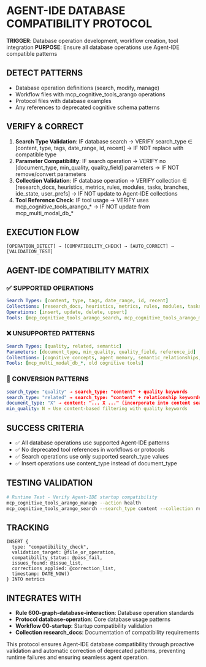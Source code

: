 <!-- FILE_MAP_BEGIN 
<!--
{"file_metadata":{"title":"AGENT-IDE DATABASE COMPATIBILITY PROTOCOL","description":"This document defines the protocol for ensuring database operations are compatible with Agent-IDE patterns, including detection, verification, correction, execution flow, compatibility matrix, success criteria, and testing validation.","last_updated":"2025-07-31","type":"documentation"},"ai_instructions":"Analyze the document to identify logical sections based on the heading hierarchy and content themes. Extract key elements such as code blocks, tables, and important concepts that aid navigation and understanding. Ensure line numbers are accurate and sections do not overlap. Provide clear, concise section names and descriptions that reflect the content. Capture all major headings and relevant subsections, grouping related content logically. Highlight critical code snippets, YAML tables, and query examples that are essential for comprehension and reference.","sections":[{"name":"Introduction and Protocol Overview","description":"Introduces the Agent-IDE database compatibility protocol, its trigger conditions, and primary purpose.","line_start":7,"line_end":11},{"name":"Detect Patterns","description":"Describes how to detect database operation patterns and references to deprecated cognitive schema patterns.","line_start":12,"line_end":17},{"name":"Verify and Correct","description":"Details verification steps and correction rules for search types, parameters, collections, and tool references to ensure compatibility.","line_start":18,"line_end":23},{"name":"Execution Flow","description":"Outlines the sequential process of detection, compatibility checking, auto-correction, and validation testing.","line_start":24,"line_end":28},{"name":"Agent-IDE Compatibility Matrix","description":"Presents supported operations, unsupported patterns, and conversion patterns in structured YAML format to guide compatibility enforcement.","line_start":29,"line_end":54},{"name":"Success Criteria","description":"Lists the criteria that define successful compliance with the Agent-IDE compatibility protocol.","line_start":55,"line_end":60},{"name":"Testing Validation","description":"Provides runtime test commands to verify Agent-IDE startup compatibility and operation correctness.","line_start":61,"line_end":67},{"name":"Runtime Test - Verify Agent-IDE Startup Compatibility","description":"Introduces the runtime test section including tracking and integration details for compatibility validation.","line_start":63,"line_end":87},{"name":"Tracking","description":"Defines the AQL query used to log compatibility checks, validation targets, status, issues, corrections, and timestamps.","line_start":68,"line_end":79},{"name":"Integrates With","description":"Lists related rules, protocols, workflows, and collections that integrate with this compatibility protocol.","line_start":80,"line_end":87}],"key_elements":[{"name":"Execution Flow Diagram","description":"A visual flow representation of the compatibility process steps: detection, checking, correction, and validation.","line":25},{"name":"Supported Operations YAML Table","description":"YAML formatted list of supported search types, collections, operations, and tools for Agent-IDE compatibility.","line":32},{"name":"Unsupported Patterns YAML Table","description":"YAML formatted list of unsupported search types, parameters, collections, and tools that must be avoided.","line":40},{"name":"Conversion Patterns YAML Table","description":"YAML formatted mapping of deprecated search types and parameters to their compatible equivalents.","line":48},{"name":"Testing Validation Bash Commands","description":"Shell commands to perform runtime tests verifying Agent-IDE startup and search operation compatibility.","line":62},{"name":"Tracking AQL Query","description":"AQL insert statement to log compatibility check results, issues, corrections, and timestamps into the metrics collection.","line":69},{"name":"Integration References List","description":"Bullet list of related rules, protocols, workflows, and collections that this protocol integrates with for comprehensive compatibility.","line":81}]}
-->
<!-- FILE_MAP_END -->

# AGENT-IDE DATABASE COMPATIBILITY PROTOCOL

**TRIGGER**: Database operation development, workflow creation, tool integration
**PURPOSE**: Ensure all database operations use Agent-IDE compatible patterns

## DETECT PATTERNS
- Database operation definitions (search, modify, manage)
- Workflow files with mcp_cognitive_tools_arango operations
- Protocol files with database examples
- Any references to deprecated cognitive schema patterns

## VERIFY & CORRECT
1. **Search Type Validation**: IF database search → VERIFY search_type ∈ [content, type, tags, date_range, id, recent] → IF NOT replace with compatible type
2. **Parameter Compatibility**: IF search operation → VERIFY no [document_type, min_quality, quality_field] parameters → IF NOT remove/convert parameters
3. **Collection Validation**: IF database operation → VERIFY collection ∈ [research_docs, heuristics, metrics, rules, modules, tasks, branches, ide_state, user_prefs] → IF NOT update to Agent-IDE collections
4. **Tool Reference Check**: IF tool usage → VERIFY uses mcp_cognitive_tools_arango_* → IF NOT update from mcp_multi_modal_db_*

## EXECUTION FLOW
```
[OPERATION_DETECT] → [COMPATIBILITY_CHECK] → [AUTO_CORRECT] → [VALIDATION_TEST]
```

## AGENT-IDE COMPATIBILITY MATRIX

### ✅ SUPPORTED OPERATIONS
```yaml
Search Types: [content, type, tags, date_range, id, recent]
Collections: [research_docs, heuristics, metrics, rules, modules, tasks, branches, ide_state, user_prefs]
Operations: [insert, update, delete, upsert]
Tools: [mcp_cognitive_tools_arango_search, mcp_cognitive_tools_arango_modify, mcp_cognitive_tools_arango_manage]
```

### ❌ UNSUPPORTED PATTERNS
```yaml
Search Types: [quality, related, semantic]
Parameters: [document_type, min_quality, quality_field, reference_id]
Collections: [cognitive_concepts, agent_memory, semantic_relationships, intelligence_analytics]
Tools: [mcp_multi_modal_db_*, old cognitive tools]
```

### 🔄 CONVERSION PATTERNS
```yaml
search_type: "quality" → search_type: "content" + quality keywords
search_type: "related" → search_type: "content" + relationship keywords
document_type: "X" → content: "... X ..." (incorporate into content search)
min_quality: N → Use content-based filtering with quality keywords
```

## SUCCESS CRITERIA
- ✅ All database operations use supported Agent-IDE patterns
- ✅ No deprecated tool references in workflows or protocols
- ✅ Search operations use only supported search_type values
- ✅ Insert operations use content_type instead of document_type

## TESTING VALIDATION
```bash
# Runtime Test - Verify Agent-IDE startup compatibility
mcp_cognitive_tools_arango_manage --action health
mcp_cognitive_tools_arango_search --search_type content --collection research_docs --content "test" --limit 1
```

## TRACKING
```aql
INSERT {
  type: "compatibility_check",
  validation_target: @file_or_operation,
  compatibility_status: @pass_fail,
  issues_found: @issue_list,
  corrections_applied: @correction_list,
  timestamp: DATE_NOW()
} INTO metrics
```

## INTEGRATES WITH
- **Rule 600-graph-database-interaction**: Database operation standards
- **Protocol database-operation**: Core database usage patterns
- **Workflow 00-startup**: Startup compatibility validation
- **Collection research_docs**: Documentation of compatibility requirements

This protocol ensures Agent-IDE database compatibility through proactive validation and automatic correction of deprecated patterns, preventing runtime failures and ensuring seamless agent operation.
